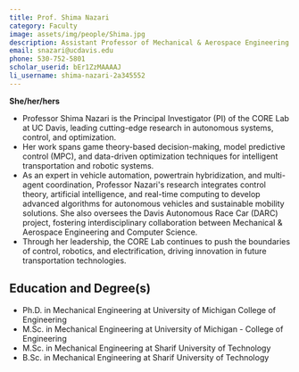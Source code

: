 ```yaml
---
title: Prof. Shima Nazari
category: Faculty
image: assets/img/people/Shima.jpg
description: Assistant Professor of Mechanical & Aerospace Engineering
email: snazari@ucdavis.edu
phone: 530-752-5801
scholar_userid: bEr1ZzMAAAAJ
li_username: shima-nazari-2a345552
---
```

**She/her/hers**

- Professor Shima Nazari is the Principal Investigator (PI) of the CORE Lab at UC Davis, leading cutting-edge research in autonomous systems, control, and optimization.
- Her work spans game theory-based decision-making, model predictive control (MPC), and data-driven optimization techniques for intelligent transportation and robotic systems.
- As an expert in vehicle automation, powertrain hybridization, and multi-agent coordination, Professor Nazari's research integrates control theory, artificial intelligence, and real-time computing to develop advanced algorithms for autonomous vehicles and sustainable mobility solutions. She also oversees the Davis Autonomous Race Car (DARC) project, fostering interdisciplinary collaboration between Mechanical & Aerospace Engineering and Computer Science.
- Through her leadership, the CORE Lab continues to push the boundaries of control, robotics, and electrification, driving innovation in future transportation technologies.

## Education and Degree(s)
- Ph.D. in Mechanical Engineering at University of Michigan College of Engineering
- M.Sc. in Mechanical Engineering at University of Michigan - College of Engineering
- M.Sc. in Mechanical Engineering at Sharif University of Technology
- B.Sc. in Mechanical Engineering at Sharif University of Technology
